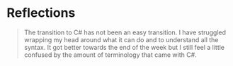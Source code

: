 # Reflections

> The transition to C# has not been an easy transition. I have struggled wrapping my head around what it can do and to understand all the syntax. It got better towards the end of the week but I still feel a little confused by the amount of terminology that came with C#.